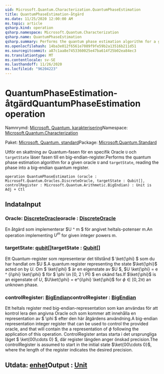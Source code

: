 ```yaml
---
uid: Microsoft.Quantum.Characterization.QuantumPhaseEstimation
title: QuantumPhaseEstimation-åtgärd
ms.date: 11/25/2020 12:00:00 AM
ms.topic: article
qsharp.kind: operation
qsharp.namespace: Microsoft.Quantum.Characterization
qsharp.name: QuantumPhaseEstimation
qsharp.summary: Performs the quantum phase estimation algorithm for a given oracle `U` and `targetState`, reading the phase into a big-endian quantum register.
ms.openlocfilehash: 14ba3e012f6561e7089f9fe59b2a13516b211d51
ms.sourcegitcommit: a87c1aa8e7453360025e47ba614f25b02ea84ec3
ms.translationtype: MT
ms.contentlocale: sv-SE
ms.lasthandoff: 11/26/2020
ms.locfileid: "96204223"
---
```

# <a name="quantumphaseestimation-operation"></a><span data-ttu-id="5c164-102">QuantumPhaseEstimation-åtgärd</span><span class="sxs-lookup"><span data-stu-id="5c164-102">QuantumPhaseEstimation operation</span></span>

<span data-ttu-id="5c164-103">Namnrymd: [Microsoft. Quantum. karakterisering](xref:Microsoft.Quantum.Characterization)</span><span class="sxs-lookup"><span data-stu-id="5c164-103">Namespace: [Microsoft.Quantum.Characterization](xref:Microsoft.Quantum.Characterization)</span></span>

<span data-ttu-id="5c164-104">Paket: [Microsoft. Quantum. standard](https://nuget.org/packages/Microsoft.Quantum.Standard)</span><span class="sxs-lookup"><span data-stu-id="5c164-104">Package: [Microsoft.Quantum.Standard](https://nuget.org/packages/Microsoft.Quantum.Standard)</span></span>


<span data-ttu-id="5c164-105">Utför en skattning av Quantum-fasen för en specifik Oracle `U` och `targetState` läser fasen till en big-endian-register.</span><span class="sxs-lookup"><span data-stu-id="5c164-105">Performs the quantum phase estimation algorithm for a given oracle `U` and `targetState`, reading the phase into a big-endian quantum register.</span></span>

```qsharp
operation QuantumPhaseEstimation (oracle : Microsoft.Quantum.Oracles.DiscreteOracle, targetState : Qubit[], controlRegister : Microsoft.Quantum.Arithmetic.BigEndian) : Unit is Adj + Ctl
```


## <a name="input"></a><span data-ttu-id="5c164-106">Indata</span><span class="sxs-lookup"><span data-stu-id="5c164-106">Input</span></span>

### <a name="oracle--discreteoracle"></a><span data-ttu-id="5c164-107">Oracle: [DiscreteOracle](xref:Microsoft.Quantum.Oracles.DiscreteOracle)</span><span class="sxs-lookup"><span data-stu-id="5c164-107">oracle : [DiscreteOracle](xref:Microsoft.Quantum.Oracles.DiscreteOracle)</span></span>

<span data-ttu-id="5c164-108">En åtgärd som implementerar $U ^ m $ för angivet heltals-potenser m.</span><span class="sxs-lookup"><span data-stu-id="5c164-108">An operation implementing $U^m$ for given integer powers m.</span></span>


### <a name="targetstate--qubit"></a><span data-ttu-id="5c164-109">targetState: [qubit](xref:microsoft.quantum.lang-ref.qubit)[]</span><span class="sxs-lookup"><span data-stu-id="5c164-109">targetState : [Qubit](xref:microsoft.quantum.lang-ref.qubit)[]</span></span>

<span data-ttu-id="5c164-110">Ett Quantum-register som representerar det tillstånd $ \ket{\phi} $ som du har handlat om $U $.</span><span class="sxs-lookup"><span data-stu-id="5c164-110">A quantum register representing the state $\ket{\phi}$ acted on by $U$.</span></span> <span data-ttu-id="5c164-111">Om $ \ket{\phi} $ är en eigenstate av $U $, $U \ket{\phi} = e ^ {i\phi} \ket{\phi} $ för $ \phi \in [0, 2 \ PI) $ en okänd fas.</span><span class="sxs-lookup"><span data-stu-id="5c164-111">If $\ket{\phi}$ is an eigenstate of $U$, $U\ket{\phi} = e^{i\phi} \ket{\phi}$ for $\phi \in [0, 2\pi)$ an unknown phase.</span></span>


### <a name="controlregister--bigendian"></a><span data-ttu-id="5c164-112">controlRegister: [BigEndian](xref:Microsoft.Quantum.Arithmetic.BigEndian)</span><span class="sxs-lookup"><span data-stu-id="5c164-112">controlRegister : [BigEndian](xref:Microsoft.Quantum.Arithmetic.BigEndian)</span></span>

<span data-ttu-id="5c164-113">Ett heltals register med big-endian-representation som kan användas för att kontrol lera den angivna Oracle och som kommer att innehålla en representation av $ \phi $ efter den här åtgärdens användning.</span><span class="sxs-lookup"><span data-stu-id="5c164-113">A big-endian representation integer register that can be used to control the provided oracle, and that will contain the a representation of $\phi$ following the application of this operation.</span></span> <span data-ttu-id="5c164-114">ControlRegister antas starta i det ursprungliga läget $ \ket{00\cdots 0} $, där register längden anger önskad precision.</span><span class="sxs-lookup"><span data-stu-id="5c164-114">The controlRegister is assumed to start in the initial state $\ket{00\cdots 0}$, where the length of the register indicates the desired precision.</span></span>



## <a name="output--unit"></a><span data-ttu-id="5c164-115">Utdata: [enhet](xref:microsoft.quantum.lang-ref.unit)</span><span class="sxs-lookup"><span data-stu-id="5c164-115">Output : [Unit](xref:microsoft.quantum.lang-ref.unit)</span></span>

